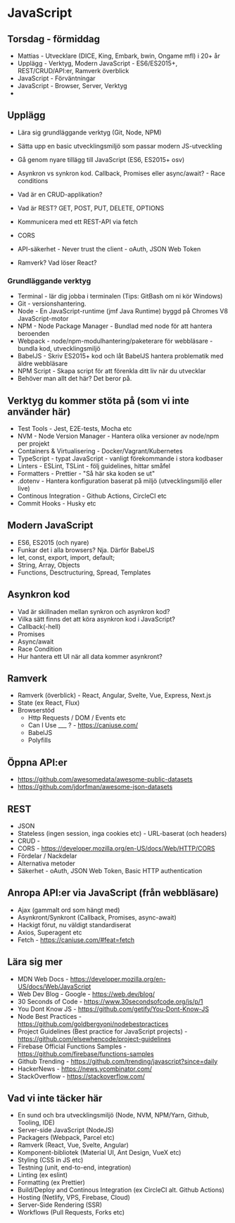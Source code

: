 # JavaScript

## Torsdag - förmiddag

-   Mattias - Utvecklare (DICE, King, Embark, bwin, Ongame mfl) i 20+ år
-   Upplägg - Verktyg, Modern JavaScript - ES6/ES2015+, REST/CRUD/API:er, Ramverk överblick
-   JavaScript - Förväntningar
-   JavaScript - Browser, Server, Verktyg
-

## Upplägg

-   Lära sig grundläggande verktyg (Git, Node, NPM)
-   Sätta upp en basic utvecklingsmiljö som passar modern JS-utveckling
-   Gå genom nyare tillägg till JavaScript (ES6, ES2015+ osv)
-   Asynkron vs synkron kod. Callback, Promises eller async/await? - Race conditions

-   Vad är en CRUD-applikation?
-   Vad är REST? GET, POST, PUT, DELETE, OPTIONS
-   Kommunicera med ett REST-API via fetch
-   CORS
-   API-säkerhet - Never trust the client - oAuth, JSON Web Token
-   Ramverk? Vad löser React?

### Grundläggande verktyg

-   Terminal - lär dig jobba i terminalen (Tips: GitBash om ni kör Windows)
-   Git - versionshantering.
-   Node - En JavaScript-runtime (jmf Java Runtime) byggd på Chromes V8 JavaScript-motor
-   NPM - Node Package Manager - Bundlad med node för att hantera beroenden
-   Webpack - node/npm-modulhantering/paketerare för webbläsare - bundla kod, utvecklingsmiljö
-   BabelJS - Skriv ES2015+ kod och låt BabelJS hantera problematik med äldre webbläsare
-   NPM Script - Skapa script för att förenkla ditt liv när du utvecklar
-   Behöver man allt det här? Det beror på.

## Verktyg du kommer stöta på (som vi inte använder här)

-   Test Tools - Jest, E2E-tests, Mocha etc
-   NVM - Node Version Manager - Hantera olika versioner av node/npm per projekt
-   Containers & Virtualisering - Docker/Vagrant/Kubernetes
-   TypeScript - typat JavaScript - vanligt förekommande i stora kodbaser
-   Linters - ESLint, TSLint - följ guidelines, hittar småfel
-   Formatters - Prettier - "Så här ska koden se ut"
-   .dotenv - Hantera konfiguration baserat på miljö (utvecklingsmiljö eller live)
-   Continous Integration - Github Actions, CircleCI etc
-   Commit Hooks - Husky etc

## Modern JavaScript

-   ES6, ES2015 (och nyare)
-   Funkar det i alla browsers? Nja. Därför BabelJS
-   let, const, export, import, default;
-   String, Array, Objects
-   Functions, Desctructuring, Spread, Templates

## Asynkron kod

-   Vad är skillnaden mellan synkron och asynkron kod?
-   Vilka sätt finns det att köra asynkron kod i JavaScript?
-   Callback(-hell)
-   Promises
-   Async/await
-   Race Condition
-   Hur hantera ett UI när all data kommer asynkront?

## Ramverk

-   Ramverk (överblick) - React, Angular, Svelte, Vue, Express, Next.js
-   State (ex React, Flux)
-   Browserstöd
    -   Http Requests / DOM / Events etc
    -   Can I Use \_\_\_ ? - https://caniuse.com/
    -   BabelJS
    -   Polyfills

## Öppna API:er

-   https://github.com/awesomedata/awesome-public-datasets
-   https://github.com/jdorfman/awesome-json-datasets

## REST

-   JSON
-   Stateless (ingen session, inga cookies etc) - URL-baserat (och headers)
-   CRUD -
-   CORS - https://developer.mozilla.org/en-US/docs/Web/HTTP/CORS
-   Fördelar / Nackdelar
-   Alternativa metoder
-   Säkerhet - oAuth, JSON Web Token, Basic HTTP authentication

## Anropa API:er via JavaScript (från webbläsare)

-   Ajax (gammalt ord som hängt med)
-   Asynkront/Synkront (Callback, Promises, async-await)
-   Hackigt förut, nu väldigt standardiserat
-   Axios, Superagent etc
-   Fetch - https://caniuse.com/#feat=fetch

## Lära sig mer

-   MDN Web Docs - https://developer.mozilla.org/en-US/docs/Web/JavaScript
-   Web Dev Blog - Google - https://web.dev/blog/
-   30 Seconds of Code - https://www.30secondsofcode.org/js/p/1
-   You Dont Know JS - https://github.com/getify/You-Dont-Know-JS
-   Node Best Practices - https://github.com/goldbergyoni/nodebestpractices
-   Project Guidelines (Best practice for JavaScript projects) - https://github.com/elsewhencode/project-guidelines
-   Firebase Official Functions Samples - https://github.com/firebase/functions-samples
-   Github Trending - https://github.com/trending/javascript?since=daily
-   HackerNews - https://news.ycombinator.com/
-   StackOverflow - https://stackoverflow.com/

## Vad vi inte täcker här

-   En sund och bra utvecklingsmiljö (Node, NVM, NPM/Yarn, Github, Tooling, IDE)
-   Server-side JavaScript (NodeJS)
-   Packagers (Webpack, Parcel etc)
-   Ramverk (React, Vue, Svelte, Angular)
-   Komponent-bibliotek (Material UI, Ant Design, VueX etc)
-   Styling (CSS in JS etc)
-   Testning (unit, end-to-end, integration)
-   Linting (ex eslint)
-   Formatting (ex Prettier)
-   Build/Deploy and Continous Integration (ex CircleCI alt. Github Actions)
-   Hosting (Netlify, VPS, Firebase, Cloud)
-   Server-Side Rendering (SSR)
-   Workflows (Pull Requests, Forks etc)

